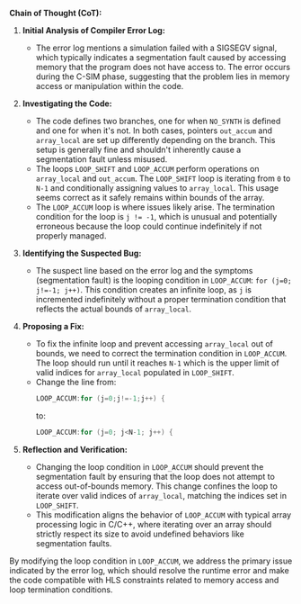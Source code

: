 **Chain of Thought (CoT):**

1. **Initial Analysis of Compiler Error Log:**
   - The error log mentions a simulation failed with a SIGSEGV signal, which typically indicates a segmentation fault caused by accessing memory that the program does not have access to. The error occurs during the C-SIM phase, suggesting that the problem lies in memory access or manipulation within the code.

2. **Investigating the Code:**
   - The code defines two branches, one for when `NO_SYNTH` is defined and one for when it's not. In both cases, pointers `out_accum` and `array_local` are set up differently depending on the branch. This setup is generally fine and shouldn't inherently cause a segmentation fault unless misused.
   - The loops `LOOP_SHIFT` and `LOOP_ACCUM` perform operations on `array_local` and `out_accum`. The `LOOP_SHIFT` loop is iterating from `0` to `N-1` and conditionally assigning values to `array_local`. This usage seems correct as it safely remains within bounds of the array.
   - The `LOOP_ACCUM` loop is where issues likely arise. The termination condition for the loop is `j != -1`, which is unusual and potentially erroneous because the loop could continue indefinitely if not properly managed.

3. **Identifying the Suspected Bug:**
   - The suspect line based on the error log and the symptoms (segmentation fault) is the looping condition in `LOOP_ACCUM`: `for (j=0; j!=-1; j++)`. This condition creates an infinite loop, as `j` is incremented indefinitely without a proper termination condition that reflects the actual bounds of `array_local`. 

4. **Proposing a Fix:**
   - To fix the infinite loop and prevent accessing `array_local` out of bounds, we need to correct the termination condition in `LOOP_ACCUM`. The loop should run until it reaches `N-1` which is the upper limit of valid indices for `array_local` populated in `LOOP_SHIFT`.
   - Change the line from:
     ```cpp
     LOOP_ACCUM:for (j=0;j!=-1;j++) {
     ```
     to:
     ```cpp
     LOOP_ACCUM:for (j=0; j<N-1; j++) {
     ```

5. **Reflection and Verification:**
   - Changing the loop condition in `LOOP_ACCUM` should prevent the segmentation fault by ensuring that the loop does not attempt to access out-of-bounds memory. This change confines the loop to iterate over valid indices of `array_local`, matching the indices set in `LOOP_SHIFT`.
   - This modification aligns the behavior of `LOOP_ACCUM` with typical array processing logic in C/C++, where iterating over an array should strictly respect its size to avoid undefined behaviors like segmentation faults.

By modifying the loop condition in `LOOP_ACCUM`, we address the primary issue indicated by the error log, which should resolve the runtime error and make the code compatible with HLS constraints related to memory access and loop termination conditions.